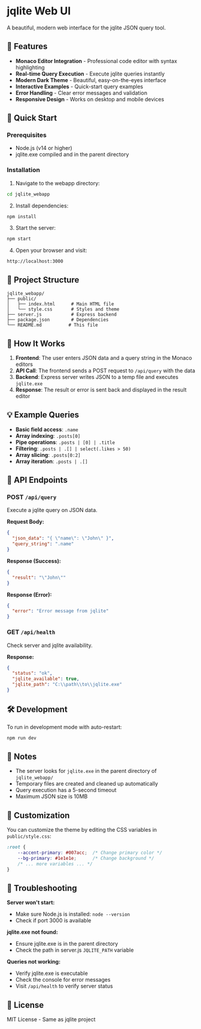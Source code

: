 # jqlite Web UI

A beautiful, modern web interface for the jqlite JSON query tool.

## 🎨 Features

- **Monaco Editor Integration** - Professional code editor with syntax highlighting
- **Real-time Query Execution** - Execute jqlite queries instantly
- **Modern Dark Theme** - Beautiful, easy-on-the-eyes interface
- **Interactive Examples** - Quick-start query examples
- **Error Handling** - Clear error messages and validation
- **Responsive Design** - Works on desktop and mobile devices

## 🚀 Quick Start

### Prerequisites

- Node.js (v14 or higher)
- jqlite.exe compiled and in the parent directory

### Installation

1. Navigate to the webapp directory:
```bash
cd jqlite_webapp
```

2. Install dependencies:
```bash
npm install
```

3. Start the server:
```bash
npm start
```

4. Open your browser and visit:
```
http://localhost:3000
```

## 📁 Project Structure

```
jqlite_webapp/
├── public/
│   ├── index.html      # Main HTML file
│   └── style.css       # Styles and theme
├── server.js           # Express backend
├── package.json        # Dependencies
└── README.md          # This file
```

## 🔧 How It Works

1. **Frontend**: The user enters JSON data and a query string in the Monaco editors
2. **API Call**: The frontend sends a POST request to `/api/query` with the data
3. **Backend**: Express server writes JSON to a temp file and executes `jqlite.exe`
4. **Response**: The result or error is sent back and displayed in the result editor

## 💡 Example Queries

- **Basic field access**: `.name`
- **Array indexing**: `.posts[0]`
- **Pipe operations**: `.posts | [0] | .title`
- **Filtering**: `.posts | .[] | select(.likes > 50)`
- **Array slicing**: `.posts[0:2]`
- **Array iteration**: `.posts | .[]`

## 🎯 API Endpoints

### POST `/api/query`
Execute a jqlite query on JSON data.

**Request Body:**
```json
{
  "json_data": "{ \"name\": \"John\" }",
  "query_string": ".name"
}
```

**Response (Success):**
```json
{
  "result": "\"John\""
}
```

**Response (Error):**
```json
{
  "error": "Error message from jqlite"
}
```

### GET `/api/health`
Check server and jqlite availability.

**Response:**
```json
{
  "status": "ok",
  "jqlite_available": true,
  "jqlite_path": "C:\\path\\to\\jqlite.exe"
}
```

## 🛠️ Development

To run in development mode with auto-restart:

```bash
npm run dev
```

## 📝 Notes

- The server looks for `jqlite.exe` in the parent directory of `jqlite_webapp/`
- Temporary files are created and cleaned up automatically
- Query execution has a 5-second timeout
- Maximum JSON size is 10MB

## 🎨 Customization

You can customize the theme by editing the CSS variables in `public/style.css`:

```css
:root {
    --accent-primary: #007acc;  /* Change primary color */
    --bg-primary: #1e1e1e;      /* Change background */
    /* ... more variables ... */
}
```

## 🐛 Troubleshooting

**Server won't start:**
- Make sure Node.js is installed: `node --version`
- Check if port 3000 is available

**jqlite.exe not found:**
- Ensure jqlite.exe is in the parent directory
- Check the path in server.js `JQLITE_PATH` variable

**Queries not working:**
- Verify jqlite.exe is executable
- Check the console for error messages
- Visit `/api/health` to verify server status

## 📄 License

MIT License - Same as jqlite project
